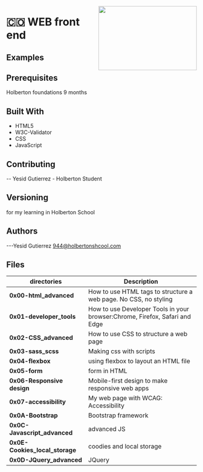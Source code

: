 <p>
<img width="260" height="170" src="https://davidjohncoleman.com/wp-djc/wp-content/uploads/2017/06/HBTN-Borderless-CMYK-Logo-Vertical-Color-Black@1200ppi-300x236.png" align="right" >
</p>





# :colombia: WEB front end                                                              
## Examples
## Prerequisites
Holberton foundations 9 months
## Built With
- HTML5
- W3C-Validator
- CSS
- JavaScript
## Contributing
-- Yesid Gutierrez - Holberton Student                                          
## Versioning
for my learning in Holberton School
## Authors
---Yesid Gutierrez  944@holbertonshcool.com                                    
                                                                               
## Files

|             directories               |             Description                  |
|--------------------------------| ---------------------------------------- |
|**0x00-html_advanced**| How to use HTML tags to structure a web page. No CSS, no styling|
|**0x01-developer_tools**| How to use Developer Tools in your browser:Chrome, Firefox, Safari and Edge |
|**0x02-CSS_advanced**| How to use CSS to structure a web page |
|**0x03-sass_scss**| Making css with scripts|
|**0x04-flexbox**| using flexbox to layout an HTML file |
|**0x05-form**|  form in HTML |
|**0x06-Responsive design**| Mobile-first design to make responsive web apps  |
|**0x07-accessibility**| My web page with WCAG: Accessibility  |
|**0x0A-Bootstrap**| Bootstrap framework |
|**0x0C-Javascript_advanced**| advanced JS |
|**0x0E-Cookies_local_storage**| coodies and local storage  |
|**0x0D-JQuery_advanced**| JQuery |